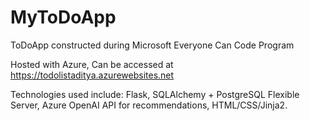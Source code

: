 # MyToDoApp
ToDoApp constructed during Microsoft Everyone Can Code Program 

Hosted with Azure, Can be accessed at https://todolistaditya.azurewebsites.net

Technologies used include: Flask, SQLAlchemy + PostgreSQL Flexible Server, Azure OpenAI API for recommendations, HTML/CSS/Jinja2. 
